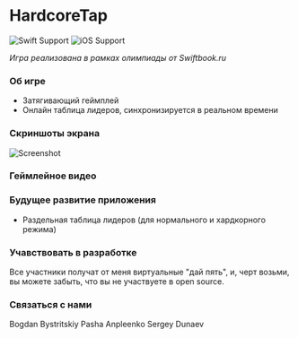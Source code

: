 # HardcoreTap
![Swift Support](https://img.shields.io/badge/Swift-4.0-orange.svg)
![iOS Support](https://img.shields.io/badge/iOS-10.0%2B-yellow.svg)


_Игра реализована в рамках олимпиады от Swiftbook.ru_

### Об игре 
* Затягивающий геймплей
* Онлайн таблица лидеров, синхронизируется в реальном времени

### Скриншоты экрана 
![Screenshot]()

### Геймлейное видео

### Будущее развитие приложения
* Раздельная таблица лидеров (для нормального и хардкорного режима)

### Учавствовать в разработке
Все участники получат от меня виртуальные "дай пять", и, черт возьми, вы можете забыть, что вы не участвуете в open source.

### Связаться с нами
Bogdan Bystritskiy
Pasha Anpleenko
Sergey Dunaev
